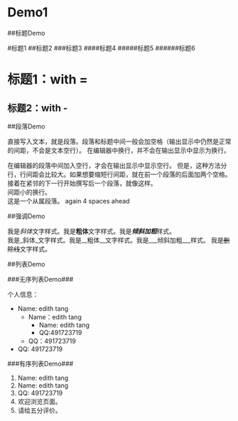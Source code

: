 # Demo1

##标题Demo

#标题1
##标题2
###标题3
####标题4
#####标题5
######标题6

标题1：with =
===

标题2：with -
---

##段落Demo

直接写入文本，就是段落。段落和标题中间一般会加空格（输出显示中仍然是正常的间距，不会是文本空行）。
在编辑器中换行，并不会在输出显示中显示为换行。

在编辑器的段落中间加入空行，才会在输出显示中显示空行。
但是，这种方法分行，行间距会比较大。如果想要缩短行间距，就在前一个段落的后面加两个空格。接着在紧邻的下一行开始撰写后一个段落，就像这样。  
间距小的换行。  
    这是一个从属段落。
    again 4 spaces ahead

##强调Demo

我是*斜体*文字样式。我是**粗体**文字样式。我是***倾斜加粗***样式。  
我是_斜体_文字样式。我是__粗体__文字样式。我是___倾斜加粗___样式。
我是~~删除线~~文字样式。

##列表Demo

###无序列表Demo###

个人信息：  
- Name: edith tang
  - Name：edith tang
    - Name: edith tang
    - QQ:491723719
  - QQ：491723719
- QQ: 491723719

###有序列表Demo###

1. Name: edith tang
  1. Name: edith tang
2. QQ: 491723719
4. 欢迎浏览页面。
3. 请给五分评价。